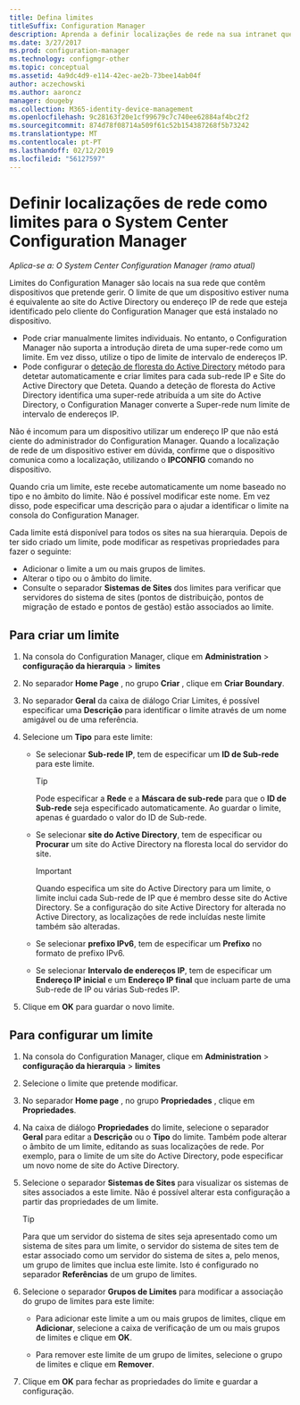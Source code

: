 ```yaml
---
title: Defina limites
titleSuffix: Configuration Manager
description: Aprenda a definir localizações de rede na sua intranet que pode conter dispositivos que pretende gerir.
ms.date: 3/27/2017
ms.prod: configuration-manager
ms.technology: configmgr-other
ms.topic: conceptual
ms.assetid: 4a9dc4d9-e114-42ec-ae2b-73bee14ab04f
author: aczechowski
ms.author: aaroncz
manager: dougeby
ms.collection: M365-identity-device-management
ms.openlocfilehash: 9c28163f20e1cf99679c7c740ee62884af4bc2f2
ms.sourcegitcommit: 874d78f08714a509f61c52b154387268f5b73242
ms.translationtype: MT
ms.contentlocale: pt-PT
ms.lasthandoff: 02/12/2019
ms.locfileid: "56127597"
---
```

# <a name="define-network-locations-as-boundaries-for-system-center-configuration-manager"></a>Definir localizações de rede como limites para o System Center Configuration Manager

*Aplica-se a: O System Center Configuration Manager (ramo atual)*

Limites do Configuration Manager são locais na sua rede que contêm dispositivos que pretende gerir. O limite de que um dispositivo estiver numa é equivalente ao site do Active Directory ou endereço IP de rede que esteja identificado pelo cliente do Configuration Manager que está instalado no dispositivo.
 - Pode criar manualmente limites individuais. No entanto, o Configuration Manager não suporta a introdução direta de uma super-rede como um limite. Em vez disso, utilize o tipo de limite de intervalo de endereços IP.
 - Pode configurar o [deteção de floresta do Active Directory](../../../../core/servers/deploy/configure/about-discovery-methods.md#bkmk_aboutForest) método para detetar automaticamente e criar limites para cada sub-rede IP e Site do Active Directory que Deteta. Quando a deteção de floresta do Active Directory identifica uma super-rede atribuída a um site do Active Directory, o Configuration Manager converte a Super-rede num limite de intervalo de endereços IP.  

Não é incomum para um dispositivo utilizar um endereço IP que não está ciente do administrador do Configuration Manager. Quando a localização de rede de um dispositivo estiver em dúvida, confirme que o dispositivo comunica como a localização, utilizando o **IPCONFIG** comando no dispositivo.  

Quando cria um limite, este recebe automaticamente um nome baseado no tipo e no âmbito do limite. Não é possível modificar este nome. Em vez disso, pode especificar uma descrição para o ajudar a identificar o limite na consola do Configuration Manager.  

Cada limite está disponível para todos os sites na sua hierarquia. Depois de ter sido criado um limite, pode modificar as respetivas propriedades para fazer o seguinte:  
-   Adicionar o limite a um ou mais grupos de limites.  
-   Alterar o tipo ou o âmbito do limite.  
-   Consulte o separador **Sistemas de Sites** dos limites para verificar que servidores do sistema de sites (pontos de distribuição, pontos de migração de estado e pontos de gestão) estão associados ao limite.  

## <a name="to-create-a-boundary"></a>Para criar um limite  

1.  Na consola do Configuration Manager, clique em **Administration** > **configuração da hierarquia** > **limites**  

2.  No separador **Home Page** , no grupo **Criar** , clique em **Criar Boundary**.  

3.  No separador **Geral** da caixa de diálogo Criar Limites, é possível especificar uma **Descrição** para identificar o limite através de um nome amigável ou de uma referência.  

4.  Selecione um **Tipo** para este limite:  

    -   Se selecionar **Sub-rede IP**, tem de especificar um **ID de Sub-rede** para este limite.  
        > [!TIP]  
        >  Pode especificar a **Rede** e a **Máscara de sub-rede** para que o **ID de Sub-rede** seja especificado automaticamente. Ao guardar o limite, apenas é guardado o valor do ID de Sub-rede.  

    -   Se selecionar **site do Active Directory**, tem de especificar ou **Procurar** um site do Active Directory na floresta local do servidor do site.  

        > [!IMPORTANT]  
        >  Quando especifica um site do Active Directory para um limite, o limite inclui cada Sub-rede de IP que é membro desse site do Active Directory. Se a configuração do site Active Directory for alterada no Active Directory, as localizações de rede incluídas neste limite também são alteradas.  

    -   Se selecionar **prefixo IPv6**, tem de especificar um **Prefixo** no formato de prefixo IPv6.  

    -   Se selecionar **Intervalo de endereços IP**, tem de especificar um **Endereço IP inicial** e um **Endereço IP final** que incluam parte de uma Sub-rede de IP ou várias Sub-redes IP.    

5.  Clique em **OK** para guardar o novo limite.  

## <a name="to-configure-a-boundary"></a>Para configurar um limite  

1.  Na consola do Configuration Manager, clique em **Administration** > **configuração da hierarquia** > **limites**  

2.  Selecione o limite que pretende modificar.  

3.  No separador **Home page** , no grupo **Propriedades** , clique em **Propriedades**.  

4.  Na caixa de diálogo **Propriedades** do limite, selecione o separador **Geral** para editar a **Descrição** ou o **Tipo** do limite. Também pode alterar o âmbito de um limite, editando as suas localizações de rede. Por exemplo, para o limite de um site do Active Directory, pode especificar um novo nome de site do Active Directory.  

5.  Selecione o separador **Sistemas de Sites** para visualizar os sistemas de sites associados a este limite. Não é possível alterar esta configuração a partir das propriedades de um limite.  

    > [!TIP]  
    >  Para que um servidor do sistema de sites seja apresentado como um sistema de sites para um limite, o servidor do sistema de sites tem de estar associado como um servidor do sistema de sites a, pelo menos, um grupo de limites que inclua este limite. Isto é configurado no separador **Referências** de um grupo de limites.  

6.  Selecione o separador **Grupos de Limites** para modificar a associação do grupo de limites para este limite:  

    -   Para adicionar este limite a um ou mais grupos de limites, clique em **Adicionar**, selecione a caixa de verificação de um ou mais grupos de limites e clique em **OK**.  

    -   Para remover este limite de um grupo de limites, selecione o grupo de limites e clique em **Remover**.  

7.  Clique em **OK** para fechar as propriedades do limite e guardar a configuração.  
